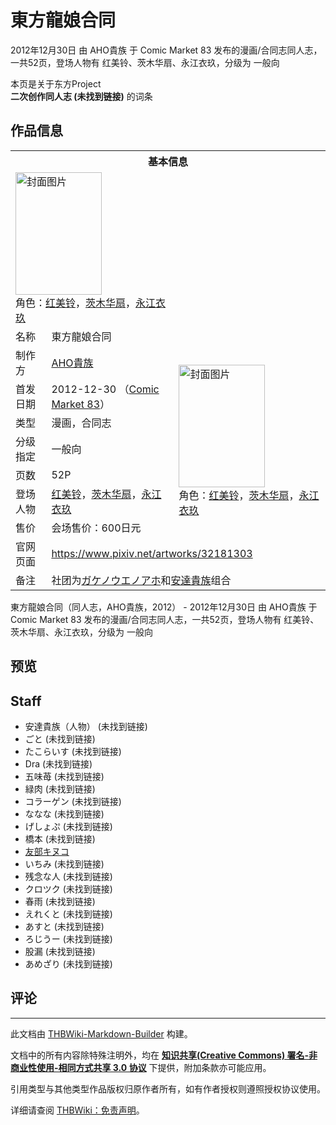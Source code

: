 # 東方龍娘合同

<!-- source html: G:\repos\THBWiki-Markdown-Builder\THBWikiMarkdown\Temp\main\6\6e\ns0%3A%E6%9D%B1%E6%96%B9%E9%BE%8D%E5%A8%98%E5%90%88%E5%90%8C.html -->

2012年12月30日 由 AHO貴族 于 Comic Market 83 发布的漫画/合同志同人志，一共52页，登场人物有 红美铃、茨木华扇、永江衣玖，分级为 一般向

本页是关于东方Project  
 **二次创作同人志 (未找到链接)** 的词条
## 作品信息

<table><tbody><tr><th colspan="3">基本信息</th></tr><tr><td class="cover-artwork-mobile" colspan="2"><a href="./文件-東方龍娘合同封面.jpg.md" class="image" title="封面图片"><img alt="封面图片" src="https://upload.thwiki.cc/thumb/b/bb/%E6%9D%B1%E6%96%B9%E9%BE%8D%E5%A8%98%E5%90%88%E5%90%8C%E5%B0%81%E9%9D%A2.jpg/138px-%E6%9D%B1%E6%96%B9%E9%BE%8D%E5%A8%98%E5%90%88%E5%90%8C%E5%B0%81%E9%9D%A2.jpg" decoding="async" loading="lazy" width="138" height="196" srcset="https://upload.thwiki.cc/thumb/b/bb/%E6%9D%B1%E6%96%B9%E9%BE%8D%E5%A8%98%E5%90%88%E5%90%8C%E5%B0%81%E9%9D%A2.jpg/207px-%E6%9D%B1%E6%96%B9%E9%BE%8D%E5%A8%98%E5%90%88%E5%90%8C%E5%B0%81%E9%9D%A2.jpg 1.5x, https://upload.thwiki.cc/thumb/b/bb/%E6%9D%B1%E6%96%B9%E9%BE%8D%E5%A8%98%E5%90%88%E5%90%8C%E5%B0%81%E9%9D%A2.jpg/276px-%E6%9D%B1%E6%96%B9%E9%BE%8D%E5%A8%98%E5%90%88%E5%90%8C%E5%B0%81%E9%9D%A2.jpg 2x" data-file-width="704" data-file-height="1001"></a><div class="cover-char">角色：<a href="./红美铃.md" title="红美铃">红美铃</a>，<a href="./茨木华扇.md" title="茨木华扇">茨木华扇</a>，<a href="./永江衣玖.md" title="永江衣玖">永江衣玖</a></div></td>
</tr><tr><td class="label">名称</td><td colspan="2"> 東方龍娘合同 </td></tr><tr><td class="label">制作方</td><td><a href="/index.php?title=AHO%E8%B2%B4%E6%97%8F&amp;action=edit&amp;redlink=1" class="new" title="AHO貴族（页面不存在）">AHO貴族</a></td><td class="cover-artwork" rowspan="7" style="min-width:196px;"><a href="./文件-東方龍娘合同封面.jpg.md" class="image" title="封面图片"><img alt="封面图片" src="https://upload.thwiki.cc/thumb/b/bb/%E6%9D%B1%E6%96%B9%E9%BE%8D%E5%A8%98%E5%90%88%E5%90%8C%E5%B0%81%E9%9D%A2.jpg/138px-%E6%9D%B1%E6%96%B9%E9%BE%8D%E5%A8%98%E5%90%88%E5%90%8C%E5%B0%81%E9%9D%A2.jpg" decoding="async" loading="lazy" width="138" height="196" srcset="https://upload.thwiki.cc/thumb/b/bb/%E6%9D%B1%E6%96%B9%E9%BE%8D%E5%A8%98%E5%90%88%E5%90%8C%E5%B0%81%E9%9D%A2.jpg/207px-%E6%9D%B1%E6%96%B9%E9%BE%8D%E5%A8%98%E5%90%88%E5%90%8C%E5%B0%81%E9%9D%A2.jpg 1.5x, https://upload.thwiki.cc/thumb/b/bb/%E6%9D%B1%E6%96%B9%E9%BE%8D%E5%A8%98%E5%90%88%E5%90%8C%E5%B0%81%E9%9D%A2.jpg/276px-%E6%9D%B1%E6%96%B9%E9%BE%8D%E5%A8%98%E5%90%88%E5%90%8C%E5%B0%81%E9%9D%A2.jpg 2x" data-file-width="704" data-file-height="1001"></a><div class="cover-char">角色：<a href="./红美铃.md" title="红美铃">红美铃</a>，<a href="./茨木华扇.md" title="茨木华扇">茨木华扇</a>，<a href="./永江衣玖.md" title="永江衣玖">永江衣玖</a></div></td>
</tr><tr><td class="label">首发日期</td><td>2012-12-30&#160;（<a href="/展会作品列表?e=Comic+Market%2383">Comic Market 83</a>）</td></tr><tr><td class="label">类型</td><td>漫画，合同志</td></tr><tr><td class="label">分级指定</td><td>一般向</td></tr><tr><td class="label">页数</td><td>52P</td></tr><tr><td class="label">登场人物</td><td><a href="./红美铃.md" title="红美铃">红美铃</a>，<a href="./茨木华扇.md" title="茨木华扇">茨木华扇</a>，<a href="./永江衣玖.md" title="永江衣玖">永江衣玖</a></td></tr><tr><td class="label">售价</td><td>会场售价：600日元</td></tr>
<tr><td class="label">官网页面</td><td colspan="2"><a rel="nofollow" class="external free" href="https://www.pixiv.net/artworks/32181303">https://www.pixiv.net/artworks/32181303</a></td></tr><tr><td class="label">备注</td><td colspan="2">社团为<a href="/index.php?title=%E3%82%AC%E3%82%B1%E3%83%8E%E3%82%A6%E3%82%A8%E3%83%8E%E3%82%A2%E3%83%9B&amp;action=edit&amp;redlink=1" class="new" title="ガケノウエノアホ（页面不存在）">ガケノウエノアホ</a>和<a href="./安達貴族.md" title="安達貴族">安達貴族</a>组合</td></tr></tbody></table>

東方龍娘合同（同人志，AHO貴族，2012） - 2012年12月30日 由 AHO貴族 于 Comic Market 83 发布的漫画/合同志同人志，一共52页，登场人物有 红美铃、茨木华扇、永江衣玖，分级为 一般向
## 预览
## Staff
- 安達貴族（人物） (未找到链接)
- ごと (未找到链接)
- たこらいす (未找到链接)
- Dra (未找到链接)
- 五味苺 (未找到链接)
- 緑肉 (未找到链接)
- コラーゲン (未找到链接)
- ななな (未找到链接)
- げしょぷ (未找到链接)
- 橋本 (未找到链接)
- [友部キヌコ](./友部キヌコ.md)
- いちみ (未找到链接)
- 残念な人 (未找到链接)
- クロツク (未找到链接)
- 春雨 (未找到链接)
- えれくと (未找到链接)
- あすと (未找到链接)
- ろじうー (未找到链接)
- 股漏 (未找到链接)
- あめざり (未找到链接)

## 评论




---

此文档由 [THBWiki-Markdown-Builder](https://github.com/Delsin-Yu/THBWiki-Markdown-Builder) 构建。

文档中的所有内容除特殊注明外，均在 [**知识共享(Creative Commons) 署名-非商业性使用-相同方式共享 3.0 协议**](https://creativecommons.org/licenses/by-sa/3.0/deed.zh-hans) 下提供，附加条款亦可能应用。

引用类型与其他类型作品版权归原作者所有，如有作者授权则遵照授权协议使用。

详细请查阅 [THBWiki：免责声明](https://thbwiki.cc/THBWiki:%E5%85%8D%E8%B4%A3%E5%A3%B0%E6%98%8E)。

